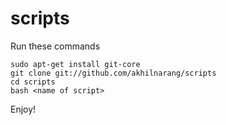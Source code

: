 # scripts
Run these commands
```
sudo apt-get install git-core
git clone git://github.com/akhilnarang/scripts
cd scripts
bash <name of script>
```
Enjoy!
